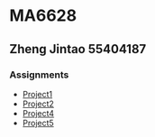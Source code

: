 # MA6628
## Zheng Jintao 55404187
### Assignments

* [Project1](https://github.com/vanvae/MA6628/blob/master/Assignments_Prj01.ipynb "Twin Primes")  
* [Project2](https://github.com/vanvae/MA6628/blob/master/Assignments_Prj02.ipynb "BSM asian option value")
* [Project4](https://github.com/vanvae/MA6628/blob/master/Assignments_Prj04.ipynb "BSM implied volatility")
* [Project5](https://github.com/vanvae/MA6628/blob/master/Assignments_Prj05.ipynb "Euler Method")
